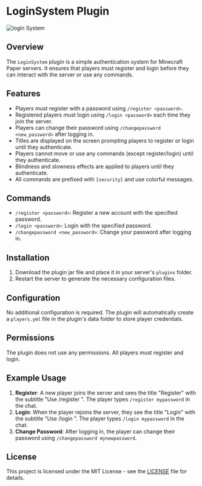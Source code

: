 # LoginSystem Plugin


![login System](https://github.com/user-attachments/assets/8c6cd61a-8d7a-4991-9944-abb943eb89f4)

## Overview
The `LoginSystem` plugin is a simple authentication system for Minecraft Paper servers. It ensures that players must register and login before they can interact with the server or use any commands.

## Features
- Players must register with a password using `/register <password>`.
- Registered players must login using `/login <password>` each time they join the server.
- Players can change their password using `/changepassword <new_password>` after logging in.
- Titles are displayed on the screen prompting players to register or login until they authenticate.
- Players cannot move or use any commands (except register/login) until they authenticate.
- Blindness and slowness effects are applied to players until they authenticate.
- All commands are prefixed with `[security]` and use colorful messages.

## Commands
- `/register <password>`: Register a new account with the specified password.
- `/login <password>`: Login with the specified password.
- `/changepassword <new_password>`: Change your password after logging in.

## Installation
1. Download the plugin jar file and place it in your server's `plugins` folder.
2. Restart the server to generate the necessary configuration files.

## Configuration
No additional configuration is required. The plugin will automatically create a `players.yml` file in the plugin's data folder to store player credentials.

## Permissions
The plugin does not use any permissions. All players must register and login.

## Example Usage
1. **Register**: A new player joins the server and sees the title "Register" with the subtitle "Use /register <password>". The player types `/register mypassword` in the chat.
2. **Login**: When the player rejoins the server, they see the title "Login" with the subtitle "Use /login <password>". The player types `/login mypassword` in the chat.
3. **Change Password**: After logging in, the player can change their password using `/changepassword mynewpassword`.

## License
This project is licensed under the MIT License - see the [LICENSE](./LICENSE) file for details.

